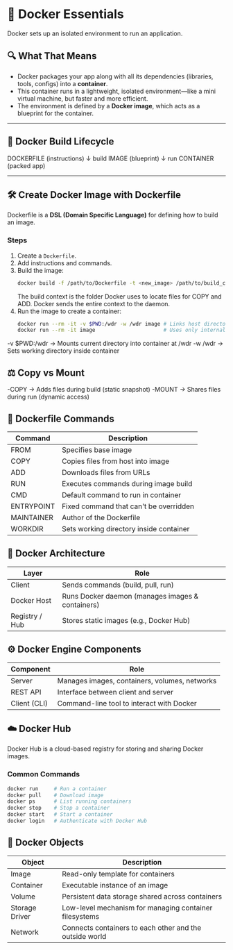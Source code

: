 # 🐳 Docker Essentials

Docker sets up an isolated environment to run an application.

## 🔍 What That Means

- Docker packages your app along with all its dependencies (libraries, tools, configs) into a **container**.
- This container runs in a lightweight, isolated environment—like a mini virtual machine, but faster and more efficient.
- The environment is defined by a **Docker image**, which acts as a blueprint for the container.

---

## 🔄 Docker Build Lifecycle
DOCKERFILE (instructions)
↓ build
IMAGE (blueprint)
↓ run
CONTAINER (packed app)

---

## 🛠️ Create Docker Image with Dockerfile

Dockerfile is a **DSL (Domain Specific Language)** for defining how to build an image.

### Steps

1. Create a `Dockerfile`.
2. Add instructions and commands.
3. Build the image:
   ```bash
   docker build -f /path/to/Dockerfile -t <new_image> /path/to/build_context
	```
	The build context is the folder Docker uses to locate files for COPY and ADD. Docker sends  the entire context to the daemon.
4. Run the image to create a container:
   ```bash
   docker run --rm -it -v $PWD:/wdr -w /wdr image # Links host directory to container. Enables access to external files.
   docker run --rm -it image                      # Uses only internal container files. No access to host system.
	```
-v $PWD:/wdr → Mounts current directory into container at /wdr
-w /wdr → Sets working directory inside container

## ⚖️ Copy vs Mount
-COPY → Adds files during build (static snapshot)
-MOUNT → Shares files during run (dynamic access)

## 📜 Dockerfile Commands

| Command      | Description                                      |
|--------------|--------------------------------------------------|
| FROM         | Specifies base image                             |
| COPY         | Copies files from host into image                |
| ADD          | Downloads files from URLs                        |
| RUN          | Executes commands during image build             |
| CMD          | Default command to run in container              |
| ENTRYPOINT   | Fixed command that can't be overridden           |
| MAINTAINER   | Author of the Dockerfile                         |
| WORKDIR      | Sets working directory inside container          |

## 🧱 Docker Architecture

| Layer           | Role                                              |
|-----------------|---------------------------------------------------|
| Client          | Sends commands (build, pull, run)                 |
| Docker Host     | Runs Docker daemon (manages images & containers) |
| Registry / Hub  | Stores static images (e.g., Docker Hub)          |

## ⚙️ Docker Engine Components

| Component       | Role                                               |
|-----------------|----------------------------------------------------|
| Server          | Manages images, containers, volumes, networks      |
| REST API        | Interface between client and server                |
| Client (CLI)    | Command-line tool to interact with Docker          |

## ☁️ Docker Hub

Docker Hub is a cloud-based registry for storing and sharing Docker images.

### Common Commands
```bash
docker run     # Run a container
docker pull    # Download image
docker ps      # List running containers
docker stop    # Stop a container
docker start   # Start a container
docker login   # Authenticate with Docker Hub
```

## 🧩 Docker Objects

| Object          | Description                                      |
|-----------------|--------------------------------------------------|
| Image           | Read-only template for containers                |
| Container       | Executable instance of an image                  |
| Volume          | Persistent data storage shared across containers |
| Storage Driver  | Low-level mechanism for managing container filesystems |
| Network         | Connects containers to each other and the outside world |

<!--
🧑‍🍳 Docker Restaurant Analogy

| Concept          | Analogy                                         |
|------------------|-------------------------------------------------|
| Docker Daemon    | 👨‍🍳 Chef (does the work)                        |
| Docker Image     | 📖 Recipe (instructions)                         |
| Docker Container | 🍽️ Meal (final product)                         |
| Docker Volume    | 🧺 Pantry (persistent ingredients/data)          |

🗃️ Storage Driver vs Volume

| Action           | Role of Storage Driver                          |
|------------------|--------------------------------------------------|
| Create volume    | Allocates space on host filesystem               |
| Mount volume     | Integrates volume into container FS              |
| Read/write data  | Manages how data is stored/retrieved            |
| Delete volume    | Cleans up data and metadata                      |
--!>
